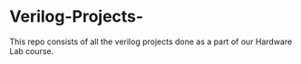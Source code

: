 # Verilog-Projects-
This repo consists of all the verilog projects done as a part of our Hardware Lab course.
